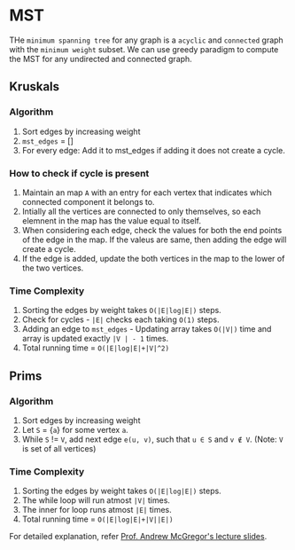 # MST
THe `minimum spanning tree` for any graph is a `acyclic` and `connected` graph with the `minimum weight` subset. We can use greedy paradigm to compute the MST for any undirected and connected graph.

## Kruskals
### Algorithm 
1. Sort edges by increasing weight
2. `mst_edges` = []
3. For every edge: Add it to mst_edges if adding it does not create a cycle.

### How to check if cycle is present
1. Maintain an map `A` with an entry for each vertex that indicates which connected component it belongs to.
2. Intially all the vertices are connected to only themselves, so each elemnent in the map has the value equal to itself.
3. When considering each edge, check the values for both the end points of the edge in the map. If the valeus are same, then adding the edge will create a cycle.
4. If the edge is added, update the both vertices in the map to the lower of the two vertices.

### Time Complexity
1. Sorting the edges by weight takes `O(|E|log|E|)` steps.
2. Check for cycles - `|E|` checks each taking `O(1)` steps.
3. Adding an edge to `mst_edges` - Updating array takes `O(|V|)` time and array is updated exactly `|V | - 1` times.
4. Total running time = `O(|E|log|E|+|V|^2)`

## Prims
### Algorithm 
1. Sort edges by increasing weight
2. Let `S` = {`a`} for some vertex `a`.
3. While `S` != `V`, add next edge `e(u, v)`, such that `u ∈ S` and `v ∉ V`. (Note: `V` is set of all vertices)

### Time Complexity
1. Sorting the edges by weight takes `O(|E|log|E|)` steps.
2. The while loop will run atmost `|V|` times.
3. The inner for loop runs atmost `|E|` times.
4. Total running time = `O(|E|log|E|+|V||E|)`

For detailed explanation, refer [Prof. Andrew McGregor's lecture slides](https://people.cs.umass.edu/~mcgregor/611S24/lec04.pdf).